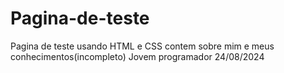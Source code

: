 # Pagina-de-teste
Pagina de teste usando HTML e CSS contem sobre mim e meus conhecimentos(incompleto) Jovem programador 24/08/2024
